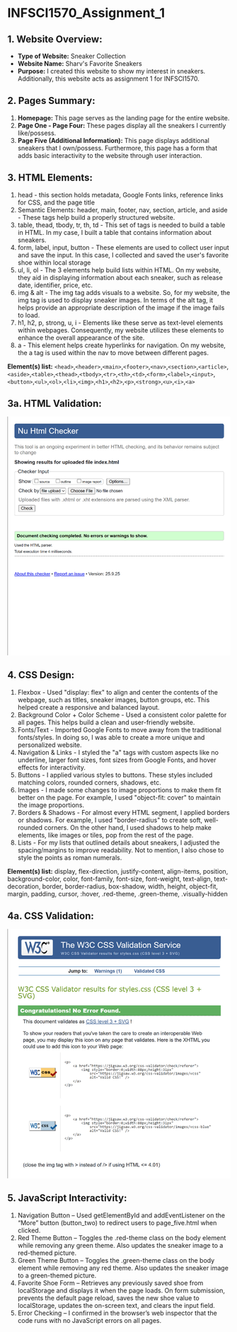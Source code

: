 # INFSCI1570_Assignment_1

## 1. Website Overview:
- **Type of Website:** Sneaker Collection
- **Website Name:** Sharv's Favorite Sneakers
- **Purpose:** I created this website to show my interest in sneakers. Additionally, this website acts as assignment 1 for INFSCI1570.
## 2. Pages Summary:
1. **Homepage:** This page serves as the landing page for the entire website.
2. **Page One - Page Four:** These pages display all the sneakers I currently like/possess.
3. **Page Five (Additional Information):** This page displays additional sneakers that I own/possess. Furthermore, this page has a form that adds basic interactivity to the website through user interaction. 
## 3. HTML Elements:
1. head - this section holds metadata, Google Fonts links, reference links for CSS, and the page title 
2. Semantic Elements: header, main, footer, nav, section, article, and aside - These tags help build a properly structured website. 
3. table, thead, tbody, tr, th, td - This set of tags is needed to build a table in HTML. In my case, I built a table that contains information about sneakers.
4. form, label, input, button - These elements are used to collect user input and save the input. In this case, I collected and saved the user's favorite shoe within local storage
5. ul, li, ol - The 3 elements help build lists within HTML. On my website, they aid in displaying information about each sneaker, such as release date, identifier, price, etc.
6. img & alt - The img tag adds visuals to a website. So, for my website, the img tag is used to display sneaker images. In terms of the alt tag, it helps provide an appropriate description of the image if the image fails to load. 
7. h1, h2, p, strong, u, i - Elements like these serve as text-level elements within webpages. Consequently, my website utilizes these elements to enhance the overall appearance of the site. 
8. a - This element helps create hyperlinks for navigation. On my website, the a tag is used within the nav to move between different pages. 

<strong>Element(s) list:</strong>
`<head>`,`<header>`,`<main>`,`<footer>`,`<nav>`,`<section>`,`<article>`,`<aside>`,`<table>`,`<thead>`,`<tbody>`,`<tr>`,`<th>`,`<td>`,`<form>`,`<label>`,`<input>`,`<button>`,`<ul>`,`<ol>`,`<li>`,`<img>`,`<h1>`,`<h2>`,`<p>`,`<strong>`,`<u>`,`<i>`,`<a>`
## 3a. HTML Validation:
![Databrick project with Snowfake](HTML_VALIDATION.png)
## 4. CSS Design:
1. Flexbox - Used "display: flex" to align and center the contents of the webpage, such as titles, sneaker images, button groups, etc. This helped create a responsive and balanced layout.
2. Background Color + Color Scheme - Used a consistent color palette for all pages. This helps build a clean and user-friendly website.
3. Fonts/Text - Imported Google Fonts to move away from the traditional fonts/styles. In doing so, I was able to create a more unique and personalized website.
4. Navigation & Links - I styled the "a" tags with custom aspects like no underline, larger font sizes, font sizes from Google Fonts, and hover effects for interactivity.
5. Buttons - I applied various styles to buttons. These styles included matching colors, rounded corners, shadows, etc.
6. Images - I made some changes to image proportions to make them fit better on the page. For example, I used "object-fit: cover" to maintain the image proportions.
7. Borders & Shadows - For almost every HTML segment, I applied borders or shadows. For example, I used "border-radius" to create soft, well-rounded corners. On the other hand, I used shadows to help make elements, like images or tiles, pop from the rest of the page. 
8. Lists - For my lists that outlined details about sneakers, I adjusted the spacing/margins to improve readability. Not to mention, I also chose to style the points as roman numerals.

<strong>Element(s) list:</strong>
display, flex-direction, justify-content, align-items, position, background-color, color, font-family, font-size, font-weight, text-align, text-decoration, border, border-radius, box-shadow, width, height, object-fit, margin, padding, cursor, :hover, .red-theme, .green-theme, .visually-hidden
## 4a. CSS Validation:
![Databrick project with Snowfake](CSS_VALIDATION.png)
## 5. JavaScript Interactivity:
1. Navigation Button – Used getElementById and addEventListener on the “More” button (button_two) to redirect users to page_five.html when clicked.
2. Red Theme Button – Toggles the .red-theme class on the body element while removing any green theme. Also updates the sneaker image to a red-themed picture.
3. Green Theme Button – Toggles the .green-theme class on the body element while removing any red theme. Also updates the sneaker image to a green-themed picture.
4. Favorite Shoe Form – Retrieves any previously saved shoe from localStorage and displays it when the page loads. On form submission, prevents the default page reload, saves the new shoe value to localStorage, updates the on-screen text, and clears the input field.
5. Error Checking – I confirmed in the browser’s web inspector that the code runs with no JavaScript errors on all pages.
